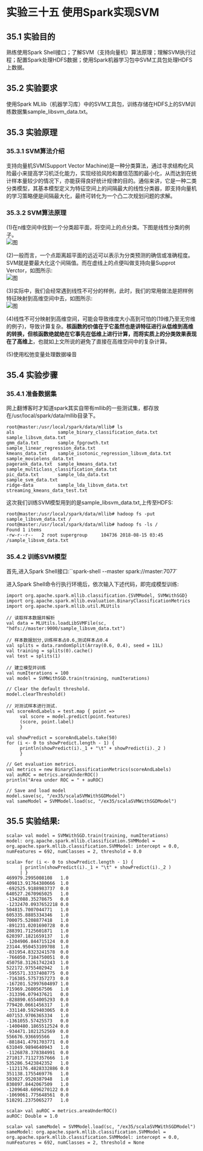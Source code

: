 ﻿# 实验三十五 使用Spark实现SVM

## 35.1 实验目的  
熟练使用Spark Shell接口；了解SVM（支持向量机）算法原理；理解SVM执行过程；配置Spark处理HDFS数据；使用Spark机器学习包中SVM工具包处理HDFS上数据。  

## 35.2 实验要求  
使用Spark MLlib（机器学习库）中的SVM工具包，训练存储在HDFS上的SVM训练数据集sample_libsvm_data.txt。  

## 35.3 实验原理  
### 35.3.1 SVM算法介绍  
支持向量机SVM(Support Vector Machine)是一种分类算法，通过寻求结构化风险最小来提高学习机泛化能力，实现经验风险和置信范围的最小化，从而达到在统计样本量较少的情况下，亦能获得良好统计规律的目的。通俗来讲，它是一种二类分类模型，其基本模型定义为特征空间上的间隔最大的线性分类器，即支持向量机的学习策略便是间隔最大化，最终可转化为一个凸二次规划问题的求解。  

### 35.3.2 SVM算法原理  
(1)在n维空间中找到一个分类超平面，将空间上的点分类。下图是线性分类的例子。  
![图](https://raw.githubusercontent.com/chellyk/Bigdata-experiment/master/ex35/1.png)  

(2)一般而言，一个点距离超平面的远近可以表示为分类预测的确信或准确程度。SVM就是要最大化这个间隔值。而在虚线上的点便叫做支持向量Supprot Verctor，如图所示:  
![图](https://raw.githubusercontent.com/chellyk/Bigdata-experiment/master/ex35/2.jpg)  

(3)实际中，我们会经常遇到线性不可分的样例，此时，我们的常用做法是把样例特征映射到高维空间中去，如图所示:  
![图](https://raw.githubusercontent.com/chellyk/Bigdata-experiment/master/ex35/3.jpg)  

(4)线性不可分映射到高维空间，可能会导致维度大小高到可怕的(19维乃至无穷维的例子)，导致计算复杂。**核函数的价值在于它虽然也是讲特征进行从低维到高维的转换，但核函数绝就绝在它事先在低维上进行计算，而将实质上的分类效果表现在了高维上**，也就如上文所说的避免了直接在高维空间中的复杂计算。  

(5)使用松弛变量处理数据噪音  

## 35.4 实验步骤
### 35.4.1 准备数据集  
网上翻博客时才知道spark其实自带有mllib的一些测试集，都存放在/usr/local/spark/data/mllib目录下。  
```  
root@master:/usr/local/spark/data/mllib# ls
als                sample_binary_classification_data.txt       sample_libsvm_data.txt
gmm_data.txt       sample_fpgrowth.txt                         sample_linear_regression_data.txt
kmeans_data.txt    sample_isotonic_regression_libsvm_data.txt  sample_movielens_data.txt
pagerank_data.txt  sample_kmeans_data.txt                      sample_multiclass_classification_data.txt
pic_data.txt       sample_lda_data.txt                         sample_svm_data.txt
ridge-data         sample_lda_libsvm_data.txt                  streaming_kmeans_data_test.txt
```

这次我们训练SVM模型用到的是sample_libsvm_data.txt,上传至HDFS:  
```
root@master:/usr/local/spark/data/mllib# hadoop fs -put sample_libsvm_data.txt /
root@master:/usr/local/spark/data/mllib# hadoop fs -ls /                        
Found 1 items
-rw-r--r--   2 root supergroup     104736 2018-08-15 03:45 /sample_libsvm_data.txt
```  

### 35.4.2 训练SVM模型  
首先,进入Spark Shell接口:``spark-shell --master spark://master:7077`  

进入Spark Shell命令行执行环境后，依次输入下述代码，即完成模型训练:  
```
import org.apache.spark.mllib.classification.{SVMModel, SVMWithSGD}
import org.apache.spark.mllib.evaluation.BinaryClassificationMetrics
import org.apache.spark.mllib.util.MLUtils  

// 读取样本数据并解析
val data = MLUtils.loadLibSVMFile(sc, "hdfs://master:9000/sample_libsvm_data.txt")  

// 样本数据划分,训练样本占0.6,测试样本占0.4
val splits = data.randomSplit(Array(0.6, 0.4), seed = 11L)
val training = splits(0).cache()
val test = splits(1)  

// 建立模型并训练
val numIterations = 100  
val model = SVMWithSGD.train(training, numIterations)  

// Clear the default threshold.
model.clearThreshold()  

// 对测试样本进行测试.
val scoreAndLabels = test.map { point =>
     val score = model.predict(point.features)
     (score, point.label)
     }
     
val showPredict = scoreAndLabels.take(50)
for (i <- 0 to showPredict.length - 1) {
     println(showPredict(i)._1 + "\t" + showPredict(i)._2 )
     }

// Get evaluation metrics.
val metrics = new BinaryClassificationMetrics(scoreAndLabels)
val auROC = metrics.areaUnderROC()
println("Area under ROC = " + auROC)

// Save and load model
model.save(sc, "/ex35/scalaSVMWithSGDModel")
val sameModel = SVMModel.load(sc, "/ex35/scalaSVMWithSGDModel")
```

## 35.5 实验结果:  
```
scala> val model = SVMWithSGD.train(training, numIterations)
model: org.apache.spark.mllib.classification.SVMModel = org.apache.spark.mllib.classification.SVMModel: intercept = 0.0, numFeatures = 692, numClasses = 2, threshold = 0.0

scala> for (i <- 0 to showPredict.length - 1) {
     | println(showPredict(i)._1 + "\t" + showPredict(i)._2 )
     | }
469979.2995008108	1.0
409813.91764380666	1.0
-692525.9188983737	0.0
640527.2670965025	1.0
-1342088.35278675	0.0
-1232470.0937652218	0.0
504815.7007044771	1.0
605335.8885334346	1.0
700075.5208877418	1.0
-891231.0201690728	0.0
288391.7125601871	1.0
620397.1821659137	1.0
-1204906.844715124	0.0
23144.950453109708	1.0
-831954.8323241578	0.0
-766050.7184750051	0.0
450758.31261742243	1.0
522172.9755402942	1.0
-595571.3337408775	0.0
-716385.5757357273	0.0
-167201.52997604897	1.0
715969.2680567506	1.0
-313396.079437621	0.0
-828890.6554005293	0.0
779420.0661456317	1.0
-331140.5929403065	0.0
407153.9706365334	1.0
-1361055.57425573	0.0
-1400480.1865512524	0.0
-934471.1021252569	0.0
556676.936695566	1.0
-881841.4791703771	0.0
631049.9894640943	1.0
-1126878.378384991	0.0
271017.71127357666	1.0
535286.5423842352	1.0
-1121176.4828332886	0.0
351138.1755469776	1.0
583027.9520387948	1.0
830897.8442067509	1.0
-1209648.6096270122	0.0
-1069061.775648561	0.0
510291.2375065277	1.0

scala> val auROC = metrics.areaUnderROC()
auROC: Double = 1.0  

scala> val sameModel = SVMModel.load(sc, "/ex35/scalaSVMWithSGDModel")
sameModel: org.apache.spark.mllib.classification.SVMModel = org.apache.spark.mllib.classification.SVMModel: intercept = 0.0, numFeatures = 692, numClasses = 2, threshold = None

```